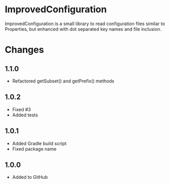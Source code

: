 # ImprovedConfiguration

ImprovedConfiguration is a small library to read configuration files similar to
Properties, but enhanced with dot separated key names and file inclusion.

# Changes

## 1.1.0

* Refactored getSubset() and getPrefix() methods

## 1.0.2

* Fixed #3
* Added tests

## 1.0.1

* Added Gradle build script
* Fixed package name

## 1.0.0

* Added to GitHub

